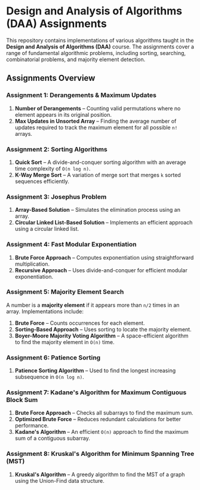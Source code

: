 # **Design and Analysis of Algorithms (DAA) Assignments**  

This repository contains implementations of various algorithms taught in the **Design and Analysis of Algorithms (DAA)** course. The assignments cover a range of fundamental algorithmic problems, including sorting, searching, combinatorial problems, and majority element detection.  

## **Assignments Overview**  

### **Assignment 1: Derangements & Maximum Updates**  
1. **Number of Derangements** – Counting valid permutations where no element appears in its original position.  
2. **Max Updates in Unsorted Array** – Finding the average number of updates required to track the maximum element for all possible `n!` arrays.  

### **Assignment 2: Sorting Algorithms**  
1. **Quick Sort** – A divide-and-conquer sorting algorithm with an average time complexity of `O(n log n)`.  
2. **K-Way Merge Sort** – A variation of merge sort that merges `k` sorted sequences efficiently.  

### **Assignment 3: Josephus Problem**  
1. **Array-Based Solution** – Simulates the elimination process using an array.  
2. **Circular Linked List-Based Solution** – Implements an efficient approach using a circular linked list.  

### **Assignment 4: Fast Modular Exponentiation**  
1. **Brute Force Approach** – Computes exponentiation using straightforward multiplication.  
2. **Recursive Approach** – Uses divide-and-conquer for efficient modular exponentiation.  

### **Assignment 5: Majority Element Search**  
A number is a **majority element** if it appears more than `n/2` times in an array. Implementations include:  
1. **Brute Force** – Counts occurrences for each element.  
2. **Sorting-Based Approach** – Uses sorting to locate the majority element.  
3. **Boyer-Moore Majority Voting Algorithm** – A space-efficient algorithm to find the majority element in `O(n)` time.  

### **Assignment 6: Patience Sorting**  
1. **Patience Sorting Algorithm** – Used to find the longest increasing subsequence in `O(n log n)`.  

### **Assignment 7: Kadane's Algorithm for Maximum Contiguous Block Sum**  
1. **Brute Force Approach** – Checks all subarrays to find the maximum sum.  
2. **Optimized Brute Force** – Reduces redundant calculations for better performance.  
3. **Kadane's Algorithm** – An efficient `O(n)` approach to find the maximum sum of a contiguous subarray.  

### **Assignment 8: Kruskal's Algorithm for Minimum Spanning Tree (MST)**  
1. **Kruskal's Algorithm** – A greedy algorithm to find the MST of a graph using the Union-Find data structure.  
